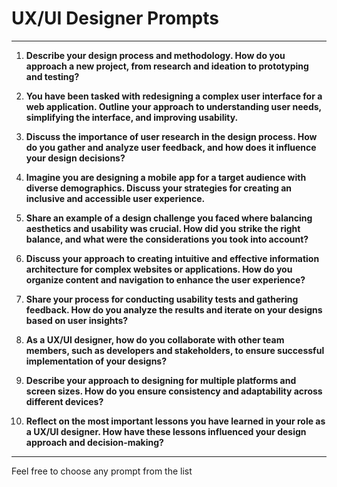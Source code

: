 # UX/UI Designer Prompts

---

1. **Describe your design process and methodology. How do you approach a new project, from research and ideation to prototyping and testing?**

2. **You have been tasked with redesigning a complex user interface for a web application. Outline your approach to understanding user needs, simplifying the interface, and improving usability.**

3. **Discuss the importance of user research in the design process. How do you gather and analyze user feedback, and how does it influence your design decisions?**

4. **Imagine you are designing a mobile app for a target audience with diverse demographics. Discuss your strategies for creating an inclusive and accessible user experience.**

5. **Share an example of a design challenge you faced where balancing aesthetics and usability was crucial. How did you strike the right balance, and what were the considerations you took into account?**

6. **Discuss your approach to creating intuitive and effective information architecture for complex websites or applications. How do you organize content and navigation to enhance the user experience?**

7. **Share your process for conducting usability tests and gathering feedback. How do you analyze the results and iterate on your designs based on user insights?**

8. **As a UX/UI designer, how do you collaborate with other team members, such as developers and stakeholders, to ensure successful implementation of your designs?**

9. **Describe your approach to designing for multiple platforms and screen sizes. How do you ensure consistency and adaptability across different devices?**

10. **Reflect on the most important lessons you have learned in your role as a UX/UI designer. How have these lessons influenced your design approach and decision-making?**

---

Feel free to choose any prompt from the list
